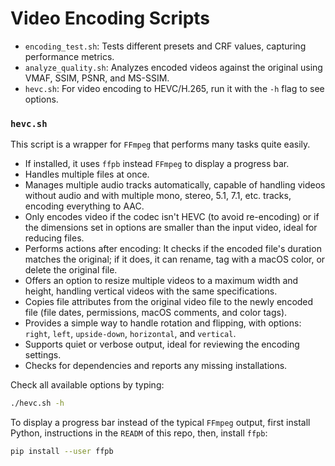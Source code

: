 # Video Encoding Scripts

* `encoding_test.sh`: Tests different presets and CRF values, capturing performance metrics.
* `analyze_quality.sh`: Analyzes encoded videos against the original using VMAF, SSIM, PSNR, and MS-SSIM.
* `hevc.sh`: For video encoding to HEVC/H.265, run it with the `-h` flag to see options.


### `hevc.sh`
This script is a wrapper for `FFmpeg` that performs many tasks quite easily.

* If installed, it uses `ffpb` instead `FFmpeg` to display a progress bar.
* Handles multiple files at once.
* Manages multiple audio tracks automatically, capable of handling videos without audio and with multiple mono, stereo, 5.1, 7.1, etc. tracks, encoding everything to AAC.
* Only encodes video if the codec isn't HEVC (to avoid re-encoding) or if the dimensions set in options are smaller than the input video, ideal for reducing files.
* Performs actions after encoding: It checks if the encoded file's duration matches the original; if it does, it can rename, tag with a macOS color, or delete the original file.
* Offers an option to resize multiple videos to a maximum width and height, handling vertical videos with the same specifications.
* Copies file attributes from the original video file to the newly encoded file (file dates, permissions, macOS comments, and color tags).
* Provides a simple way to handle rotation and flipping, with options: `right`, `left`, `upside-down`, `horizontal`, and `vertical`.
* Supports quiet or verbose output, ideal for reviewing the encoding settings.
* Checks for dependencies and reports any missing installations.


Check all available options by typing:
```sh
./hevc.sh -h
```

To display a progress bar instead of the typical `FFmpeg` output, first install Python, instructions in the `READM` of this repo, then, install `ffpb`:
```sh
pip install --user ffpb
```
